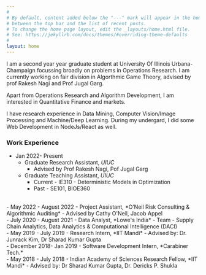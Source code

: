 ```yaml
---
#
# By default, content added below the "---" mark will appear in the home page
# between the top bar and the list of recent posts.
# To change the home page layout, edit the _layouts/home.html file.
# See: https://jekyllrb.com/docs/themes/#overriding-theme-defaults
#
layout: home
---
```


I am a second year year graduate student at University Of Illinois Urbana-Champaign focussing broadly on problems in Operations Research. I am currently working on fair division in Algorthmic Game Theory, advised by prof Rakesh Nagi and Prof Jugal Garg.

Apart from Operations Research and Algorithm Development, I am interested in Quantitative Finance and markets.

I have research experience in Data Mining, Computer Vision/Image Processing and Machine/Deep Learning. During my undergard, I did some Web Development in NodeJs/React as well.

### Work Experience

- Jan 2022- Present
    - Graduate Research Assistant, *UIUC*
        - Advised by Prof Rakesh Nagi, Pof Jugal Garg
    - Graduate Teaching Assistant, *UIUC*
        - Current - IE310 - Deterministic Models in Optimization
        - Past - SE101, BIOE360 
<br>
- May 2022 - August 2022
    - Project Assistant, *O’Neil Risk Consulting & Algorithmic Auditing*
        - Advised by Cathy O'Neil, Jacob Appel
<br>
- July 2020 - August 2021
    - Data Analyst, *Lowe's India*
        - Team - Supply Chain Analytics, Data Analytics & Computational Intelligence (DACI) 
<br>
- May 2019 - July 2019
    - Research Intern, *IIT Mandi*
        - Advised by:  Dr. Junrack Kim, Dr Sharad Kumar Gupta 
<br>
- December 2018- Jan 2019
    - Software Development Intern, *Carabiner Tech.*
<br>
- May 2018 - July 2018
    - Indian Academy of Sciences Research Fellow, *IIT Mandi*
        - Advised by: Dr Sharad Kumar Gupta, Dr. Dericks P. Shukla


    

